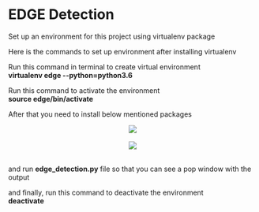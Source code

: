 # EDGE Detection

Set up an environment for this project using virtualenv package<br/>

Here is the commands to set up environment after installing virtualenv<br/>

Run this command in terminal to create virtual environment<br/> 
    **virtualenv edge --python=python3.6**<br/>

Run this command to activate the environment<br/> 
    __source edge/bin/activate__<br/>

After that you need to install below mentioned packages<br/>
    <div style="text-align:center"><img src="**numpy==1.19.2**\" /></div><br/>
    <div style="text-align:center"><img src="**opencv-python==4.4.0.42**" /></div><br/>

and run **edge_detection.py** file so that you can see a pop window with the output<br/>

and finally, run this command to deactivate the environment<br/>
    **deactivate**

